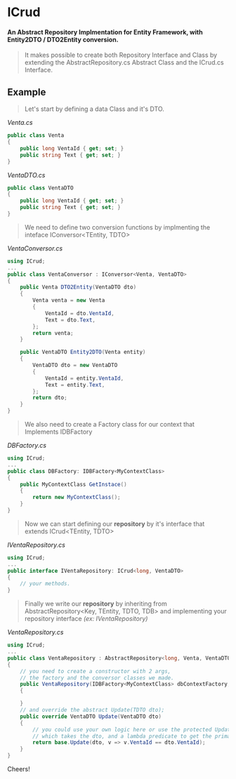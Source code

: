 # ICrud
#### An Abstract Repository Implmentation for Entity Framework, with Entity2DTO / DTO2Entity conversion. 

>It makes possible to create both Repository Interface and Class by extending the AbstractRepository.cs Abstract Class and the ICrud.cs Interface.

## Example 

>Let's start by defining a data Class and it's DTO.

_Venta.cs_
```csharp
public class Venta
{
    public long VentaId { get; set; }
    public string Text { get; set; }
}
```
_VentaDTO.cs_
```csharp
public class VentaDTO
{
    public long VentaId { get; set; }
    public string Text { get; set; }
}
```

>We need to define two conversion functions by implmenting the inteface IConversor<TEntity, TDTO>

_VentaConversor.cs_
```csharp
using ICrud;
...
public class VentaConversor : IConversor<Venta, VentaDTO>
{
	public Venta DTO2Entity(VentaDTO dto)
    {
        Venta venta = new Venta
        {
            VentaId = dto.VentaId,
            Text = dto.Text,
        };
        return venta;
    }

    public VentaDTO Entity2DTO(Venta entity)
    {
        VentaDTO dto = new VentaDTO
        {
            VentaId = entity.VentaId,
            Text = entity.Text,
        };
        return dto;
    }
}
```
>We also need to create a Factory class for our context that Implements IDBFactory 

_DBFactory.cs_
```csharp
using ICrud;
...
public class DBFactory: IDBFactory<MyContextClass>
{
    public MyContextClass GetInstace()
    {
        return new MyContextClass();
    }
}
```
>Now we can start defining our **repository** by it's interface that extends ICrud<TEntity, TDTO>

_IVentaRepository.cs_
```csharp
using ICrud;
...
public interface IVentaRepository: ICrud<long, VentaDTO>
{
	// your methods.
}
```
>Finally we write our **repository** by inheriting from AbstractRepository<Key, TEntity, TDTO, TDB> and implementing your repository interface _(ex: IVentaRepository)_

_VentaRepository.cs_
```csharp
using ICrud;
...
public class VentaRepository : AbstractRepository<long, Venta, VentaDTO, MyContextClass>, IVentaRepository
{
	// you need to create a constructor with 2 args,
	// the factory and the conversor classes we made.
    public VentaRepository(IDBFactory<MyContextClass> dbContextFactory, IConversor<Venta,VentaDTO> conversor) :base(dbContextFactory, conversor)
    {

    }
    // and override the abstract Update(TDTO dto);
    public override VentaDTO Update(VentaDTO dto)
    {
    	// you could use your own logic here or use the protected Update,
    	// which takes the dto, and a lambda predicate to get the primary key
        return base.Update(dto, v => v.VentaId == dto.VentaId);
    }
}
```

Cheers!